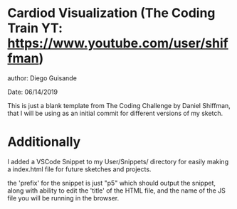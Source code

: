 
Cardiod Visualization
(The Coding Train YT: https://www.youtube.com/user/shiffman)
======================

author: Diego Guisande 

Date: 06/14/2019

This is just a blank template from The Coding Challenge by Daniel Shiffman, that I will be using as an initial commit for different versions of my sketch. 

Additionally
===========
I added a VSCode Snippet to my User/Snippets/ directory for easily making a index.html file for future sketches and projects. 

the 'prefix' for the snippet is just "p5" which should output the snippet, along with ability to edit the 'title' of the HTML file, and the name of 
the JS file you will be running in the browser. 